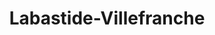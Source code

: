 ---
title: Labastide-Villefranche
url: /labastide-villefranche/
latitude: 43.453
longitude: -1.02
---